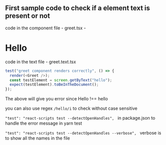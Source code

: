## First sample code to check if a element text is present or not

code in the component file - greet.tsx - <h1>Hello</h1>

code in the text file - greet.text.tsx

```js
test("greet component renders correctly", () => {
  render(<Greet />);
  const testElement = screen.getByText("hello");
  expect(testElement).toBeInTheDocument();
});
```

The above will give you error since Hello !== hello

you can also use regex `/hello/i` to check without case sensitive

`"test": "react-scripts test --detectOpenHandles", ` in package.json to handle the error message in yarn test

`"test": "react-scripts test --detectOpenHandles --verbose", ` verbose is to show all the names in the file
